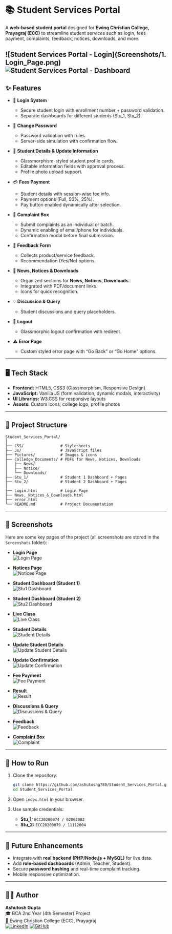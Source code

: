 # 📚 Student Services Portal  

A **web-based student portal** designed for **Ewing Christian College, Prayagraj (ECC)** to streamline student services such as login, fees payment, complaints, feedback, notices, downloads, and more.  

![Student Services Portal - Login](Screenshots/1. Login_Page.png)  
![Student Services Portal - Dashboard](Screenshots/3.Stu1_Dashboard.png)  
---
## ✨ Features

* 🔑 **Login System**

  * Secure student login with enrollment number + password validation.
  * Separate dashboards for different students (Stu\_1, Stu\_2).

* 🔄 **Change Password**

  * Password validation with rules.
  * Server-side simulation with confirmation flow.

* 📝 **Student Details & Update Information**

  * Glassmorphism-styled student profile cards.
  * Editable information fields with approval process.
  * Profile photo upload support.

* 💳 **Fees Payment**

  * Student details with session-wise fee info.
  * Payment options (Full, 50%, 25%).
  * Pay button enabled dynamically after selection.

* 📢 **Complaint Box**

  * Submit complaints as an individual or batch.
  * Dynamic enabling of email/phone for individuals.
  * Confirmation modal before final submission.

* 💬 **Feedback Form**

  * Collects product/service feedback.
  * Recommendation (Yes/No) options.

* 📰 **News, Notices & Downloads**

  * Organized sections for **News, Notices, Downloads**.
  * Integrated with PDF/document links.
  * Icons for quick recognition.

* 💡 **Discussion & Query**

  * Student discussions and query placeholders.

* 🚪 **Logout**

  * Glassmorphic logout confirmation with redirect.

* ⚠️ **Error Page**

  * Custom styled error page with “Go Back” or “Go Home” options.

---

## 🖥️ Tech Stack

* **Frontend:** HTML5, CSS3 (Glassmorphism, Responsive Design)
* **JavaScript:** Vanilla JS (form validation, dynamic modals, interactivity)
* **UI Libraries:** W3.CSS for responsive layouts
* **Assets:** Custom icons, college logo, profile photos

---

## 📂 Project Structure

```
Student_Services_Portal/
│
├── CSS/                # Stylesheets
├── Js/                 # JavaScript files
├── Pictures/           # Images & icons
├── Colledge_Documents/ # PDFs for News, Notices, Downloads
│   ├── News/
│   ├── Notice/
│   └── Downloads/
├── Stu_1/              # Student 1 Dashboard + Pages
├── Stu_2/              # Student 2 Dashboard + Pages
│
├── Login.html          # Login Page
├── News,_Notices_&_Downloads.html
├── error.html
└── README.md           # Project Documentation
```

---
## 📸 Screenshots  

Here are some key pages of the project (all screenshots are stored in the `Screenshots` folder):  

- **Login Page**  
  ![Login Page](Screenshots/1.Login_Page.png)  

- **Notices Page**  
  ![Notices Page](Screenshots/2.Notices_Page.png)  

- **Student Dashboard (Student 1)**  
  ![Stu1 Dashboard](Screenshots/3.Stu1_Dashboard.png)  

- **Student Dashboard (Student 2)**  
  ![Stu2 Dashboard](Screenshots/4.Stu2_Dashboard.png)  

- **Live Class**  
  ![Live Class](Screenshots/5.Live_Class.png)  

- **Student Details**  
  ![Student Details](Screenshots/6.Students_Details.png)  

- **Update Student Details**  
  ![Update Student Details](Screenshots/7.Students_Details_Update.png)  

- **Update Confirmation**  
  ![Update Confirmation](Screenshots/7.Students_Details_Update_Confermation_Blur.png)  

- **Fee Payment**  
  ![Fee Payment](Screenshots/8.Fee_Payment.png)  

- **Result**  
  ![Result](Screenshots/9.Result.png)  

- **Discussions & Query**  
  ![Discussions & Query](Screenshots/10.Discussions_&_Query.png)  

- **Feedback**  
  ![Feedback](Screenshots/11.Feedback.png)  

- **Complaint Box**  
  ![Complaint](Screenshots/12.Complaint.png)  

---

## 🚀 How to Run

1. Clone the repository:

   ```bash
   git clone https://github.com/ashutoshg780/Student_Services_Portal.git
   cd Student_Services_Portal
   ```
2. Open `index.html` in your browser.
3. Use sample credentials:

   * **Stu\_1:** `ECC20200074 / 02062002`
   * **Stu\_2:** `ECC20200079 / 11112004`

---

## 📌 Future Enhancements

* Integrate with **real backend (PHP/Node.js + MySQL)** for live data.
* Add **role-based dashboards** (Admin, Teacher, Student).
* Secure **password hashing** and real-time complaint tracking.
* Mobile responsive optimization.

---

## 👨‍💻 Author  

**Ashutosh Gupta**  
🎓 BCA 2nd Year (4th Semester) Project  
🏫 Ewing Christian College (ECC), Prayagraj  
[![LinkedIn](https://img.shields.io/badge/LinkedIn-Connect-blue?logo=linkedin)](https://www.linkedin.com/in/ashutoshg780) 
[![GitHub](https://img.shields.io/badge/GitHub-Profile-black?logo=github)](https://github.com/ashutoshg780)

